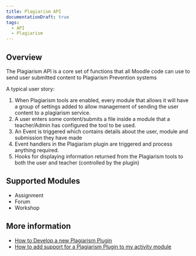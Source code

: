 ```yaml
---
title: Plagiarism API
documentationDraft: true
tags:
  - API
  - Plagiarism
---
```


## Overview

The Plagiarism API is a core set of functions that all Moodle code can use to send user submitted content to Plagiarism Prevention systems

A typical user story:

1. When Plagiarism tools are enabled, every module that allows it will have a group of settings added to allow management of sending the user content to a plagiarism service.
1. A user enters some content/submits a file inside a module that a teacher/Admin has configured the tool to be used.
1. An Event is triggered which contains details about the user, module and submission they have made
1. Event handlers in the Plagiarism plugin are triggered and process anything required.
1. Hooks for displaying information returned from the Plagiarism tools to both the user and teacher (controlled by the plugin)

## Supported Modules

- Assignment
- Forum
- Workshop

## More information

- [How to Develop a new Plagiarism Plugin](https://docs.moodle.org/dev/Developing_a_Plagiarism_Plugin)
- [How to add support for a Plagiarism Plugin to my activity module](https://docs.moodle.org/dev/How_to_add_support_for_a_Plagiarism_Plugin_to_my_activity_module)
